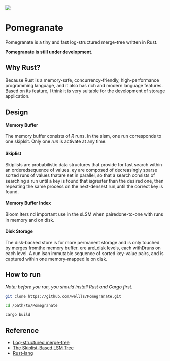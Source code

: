 ![](./image/pomegranate.jpg)

# Pomegranate

Pomegranate is a tiny and fast log-structured merge-tree written in Rust.

**Pomegranate is still under development.**

## Why Rust?

Because Rust is a memory-safe, concurrency-friendly, high-performance programming language, and it also has rich and modern language features.
Based on its feature, I think it is very suitable for the development of storage application.

## Design

#### Memory Buffer

The memory buffer consists of *R* runs. In the slsm, one run corresponds to one skiplsit.
Only one *run* is activate at any time.

#### Skiplist

Skiplists are probabilistic data structures that provide for fast search within an orderedsequence of values. ey are composed of decreasingly sparse sorted runs of values thatare set in parallel, so that a search consists of searching a run until a key is found that isgreater than the desired one, then repeating the same process on the next-densest run,until the correct key is found.

#### Memory Buffer Index

Bloom lters nd important use in the sLSM when pairedone-to-one with runs in memory and on disk.

#### Disk Storage 

The disk-backed store is for more permanent storage and is only touched by merges fromthe memory buffer. ere areLdisk levels, each withDruns on each level. A run isan immutable sequence of sorted key-value pairs, and is captured within one memory-mapped le on disk.

## How to run

*Note: before you run, you should install Rust and Cargo first.*

```bash
git clone https://github.com/wellls/Pomegranate.git

cd /path/to/Pomegranate

cargo build
```

## Reference

* [Log-structured merge-tree](https://en.wikipedia.org/wiki/Log-structured_merge-tree)
* [The Skiplist-Based LSM Tree](https://arxiv.org/pdf/1809.03261.pdf)
* [Rust-lang](https://www.rust-lang.org/)

